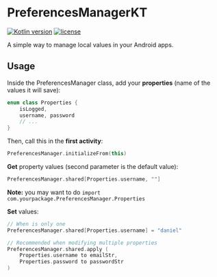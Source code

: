 # PreferencesManagerKT

[![Kotlin version](https://img.shields.io/badge/Kotlin-1.2-brightgreen.svg)](https://kotlinlang.org/)
[![license](https://img.shields.io/badge/license-MIT-blue.svg)](https://github.com/illescasDaniel/PreferencesManager/blob/master/LICENSE)

A simple way to manage local values in your Android apps.

Usage
-----

Inside the PreferencesManager class, add your **properties** (name of the values it will save):

```kotlin
enum class Properties {
    isLogged,
    username, password
    // ...
}
```

Then, call this in the **first activity**:

```kotlin
PreferencesManager.initializeFrom(this)
```

**Get** property values (second parameter is the default value):

```Kotlin
PreferencesManager.shared[Properties.username, ""]
```

**Note:** you may want to do `import com.yourpackage.PreferencesManager.Properties`

**Set** values:

```kotlin
// When is only one
PreferencesManager.shared[Properties.username] = "daniel"

// Recommended when modifying multiple properties
PreferencesManager.shared.apply (
    Properties.username to emailStr,
    Properties.password to passwordStr
)
```